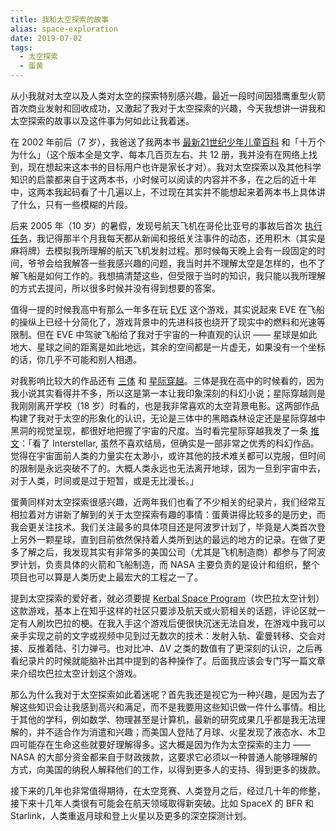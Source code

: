 ```yaml
---
title: 我和太空探索的故事
alias: space-exploration
date: 2019-07-02
tags:
  - 太空探索
  - 蛋黄
---
```


从小我就对太空以及人类对太空的探索特别感兴趣，最近一段时间因猎鹰重型火箭首次商业发射和回收成功，又激起了我对于太空探索的兴趣，今天我想讲一讲我和太空探索的故事以及这件事为何如此让我着迷。

在 2002 年前后（7 岁），我爸送了我两本书 [最新21世纪少年儿童百科](https://book.douban.com/subject/1062137/) 和「十万个为什么」（这个版本全是文字、每本几百页左右、共 12 册，我并没有在网络上找到，现在想起来这本书的目标用户也许是家长才对）。我对太空探索以及其他科学知识的启蒙都来自于这两本书，小时候可以阅读的内容并不多，在之后的近十年中，这两本我起码看了十几遍以上，不过现在其实并不能想起来着两本书上具体讲了什么，只有一些模糊的片段。

后来 2005 年（10 岁）的暑假，发现号航天飞机在哥伦比亚号的事故后首次 [执行任务](https://zh.wikipedia.org/wiki/STS-114)，我记得那半个月我每天都从新闻和报纸关注事件的动态，还用积木（其实是麻将牌）去模拟我所理解的航天飞机发射过程。那时候每天晚上会有一段固定的时间，爷爷会给我解答一些我感兴趣的问题，我当时并不理解太空是怎样的，也不了解飞船是如何工作的。我想搞清楚这些，但受限于当时的知识，我只能以我所理解的方式去提问，所以很多时候并没有得到想要的答案。

值得一提的时候我高中有那么一年多在玩 [EVE](https://zh.wikipedia.org/zh-cn/%E6%98%9F%E6%88%98%E5%89%8D%E5%A4%9C) 这个游戏，其实说起来 EVE 在飞船的操纵上已经十分简化了，游戏背景中的先进科技也绕开了现实中的燃料和光速等限制。但在 EVE 中驾驶飞船给了我对于宇宙的一种直观的认识 —— 星球是如此地大、星球之间的距离是如此地远，其余的空间都是一片虚无，如果没有一个坐标的话，你几乎不可能和别人相遇。

对我影响比较大的作品还有 [三体](https://book.douban.com/subject/2567698/) 和 [星际穿越](https://movie.douban.com/subject/1889243/)。三体是我在高中的时候看的，因为我小说其实看得并不多，所以这是第一本让我印象深刻的科幻小说；星际穿越则是我刚刚离开学校（18 岁）时看的，也是我非常喜欢的太空背景电影。这两部作品构建了我对于太空的形象化的认识，无论是三体中的黑暗森林设定还是星际穿越中黑洞的视觉呈现，都很好地把握了宇宙的尺度。当时看完星际穿越我发了一条 [推文](https://twitter.com/jysperm/status/532929099954520064)：「看了 Interstellar, 虽然不喜欢结局，但确实是一部非常之优秀的科幻作品。觉得在宇宙面前人类的力量实在太渺小，或许其他的技术难关都可以克服，但时间的限制是永远突破不了的。大概人类永远也无法离开地球，因为一旦到宇宙中去，对于人类，时间或是过于短暂，或是无比漫长。」

蛋黄同样对太空探索很感兴趣，近两年我们也看了不少相关的纪录片，我们经常互相拉着对方讲新了解到的关于太空探索有趣的事情：蛋黄讲得比较多的是历史，而我会更关注技术。我们关注最多的具体项目还是阿波罗计划了，毕竟是人类首次登上另外一颗星球，直到目前依然保持着人类所到达的最远的地方的记录。在做了更多了解之后，我发现其实有非常多的美国公司（尤其是飞机制造商）都参与了阿波罗计划，负责具体的火箭和飞船制造，而 NASA 主要负责的是设计和组织，整个项目也可以算是人类历史上最宏大的工程之一了。

提到太空探索的爱好者，就必须要提 [Kerbal Space Program](https://store.steampowered.com/app/220200/Kerbal_Space_Program/)（坎巴拉太空计划）这款游戏，基本上在知乎这样的社区只要涉及航天或火箭相关的话题，评论区就一定有人刷坎巴拉的梗。在我入手这个游戏后便很快沉迷无法自发，在游戏中我可以亲手实现之前的文字或视频中见到过无数次的技术：发射入轨、霍曼转移、交会对接、反推着陆、引力弹弓。也对比冲、ΔV 之类的数值有了更深刻的认识，之后再看纪录片的时候就能脑补出其中提到的各种操作了。后面我应该会专门写一篇文章来介绍坎巴拉太空计划这个游戏。

那么为什么我对于太空探索如此着迷呢？首先我还是视它为一种兴趣，是因为去了解这些知识会让我感到高兴和满足，而不是我要用这些知识做一件什么事情。相比于其他的学科，例如数学、物理甚至是计算机，最新的研究成果几乎都是我无法理解的，并不适合作为消遣和兴趣；而美国人登陆了月球、火星发现了液态水、木卫四可能存在生命这些就要好理解得多。这大概是因为作为太空探索的主力 —— NASA 的大部分资金都来自于财政拨款，这要求它必须以一种普通人能够理解的方式，向美国的纳税人解释他们的工作，以得到更多人的支持、得到更多的拨款。

接下来的几年也非常值得期待，在太空竞赛、人类登月之后，经过几十年的修整，接下来十几年人类很有可能会在航天领域取得新突破。比如 SpaceX 的 BFR 和 Starlink，人类重返月球和登上火星以及更多的深空探测计划。

